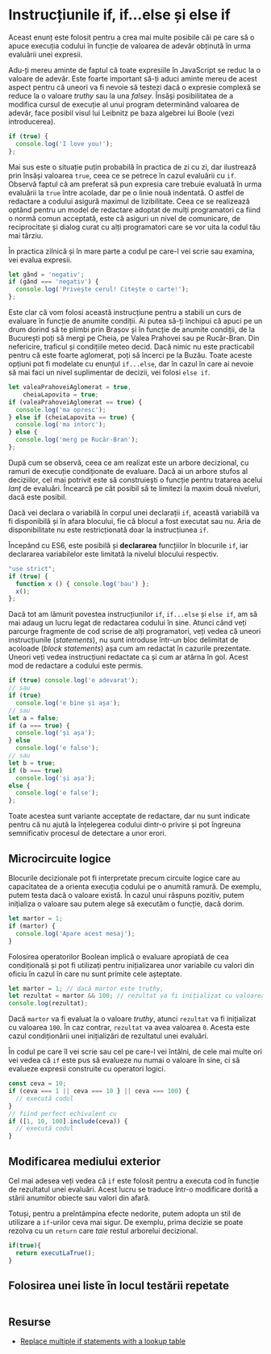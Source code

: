 # Instrucțiunile if, if...else și else if

Aceast enunț este folosit pentru a crea mai multe posibile căi pe care să o apuce execuția codului în funcție de valoarea de adevăr obținută în urma evaluării unei expresii.

Adu-ți mereu aminte de faptul că toate expresiile în JavaScript se reduc la o valoare de adevăr. Este foarte important să-ți aduci aminte mereu de acest aspect pentru că uneori va fi nevoie să testezi dacă o expresie complexă se reduce la o valoare *truthy* sau la una *falsey*. Însăși posibilitatea de a modifica cursul de execuție al unui program determinând valoarea de adevăr, face posibil visul lui Leibnitz pe baza algebrei lui Boole (vezi introducerea).

```javascript
if (true) {
  console.log('I love you!');
};
```

Mai sus este o situație puțin probabilă în practica de zi cu zi, dar ilustrează prin însăși valoarea `true`, ceea ce se petrece în cazul evaluării cu `if`. Observă faptul că am preferat să pun expresia care trebuie evaluată în urma evaluării la `true` între acolade, dar pe o linie nouă indentată. O astfel de redactare a codului asigură maximul de lizibilitate. Ceea ce se realizează optând pentru un model de redactare adoptat de mulți programatori ca fiind o normă comun acceptată, este că asiguri un nivel de comunicare, de reciprocitate și dialog curat cu alți programatori care se vor uita la codul tău mai târziu.

În practica zilnică și în mare parte a codul pe care-l vei scrie sau examina, vei evalua expresii.

```javascript
let gând = 'negativ';
if (gând === 'negativ') {
  console.log('Privește cerul! Citește o carte!');
};
```

Este clar că vom folosi această instrucțiune pentru a stabili un curs de evaluare în funcție de anumite condiții. Ai putea să-ți închipui că apuci pe un drum dorind să te plimbi prin Brașov și în funcție de anumite condiții, de la București poți să mergi pe Cheia, pe Valea Prahovei sau pe Rucăr-Bran. Din nefericire, traficul și condițiile meteo decid. Dacă nimic nu este practicabil pentru că este foarte aglomerat, poți să încerci pe la Buzău. Toate aceste opțiuni pot fi modelate cu enunțul `if...else`, dar în cazul în care ai nevoie să mai faci un nivel suplimentar de decizii, vei folosi `else if`.

```javascript
let valeaPrahoveiAglomerat = true,
    cheiaLapovita = true;
if (valeaPrahoveiAglomerat == true) {
  console.log('ma opresc');
} else if (cheiaLapovita == true) {
  console.log('ma intorc');
} else {
  console.log('merg pe Rucăr-Bran');
};
```

După cum se observă, ceea ce am realizat este un arbore decizional, cu ramuri de execuție condiționate de evaluare. Dacă ai un arbore stufos al deciziilor, cel mai potrivit este să construiești o funcție pentru tratarea acelui *lanț* de evaluări. Încearcă pe cât posibil să te limitezi la maxim două niveluri, dacă este posibil.

Dacă vei declara o variabilă în corpul unei declarații `if`, această variabilă va fi disponibilă și în afara blocului, fie că blocul a fost executat sau nu. Aria de disponibilitate nu este restricționată doar la instrucțiunea `if`.

Începând cu ES6, este posibilă și **declararea** funcțiilor în blocurile `if`, iar declararea variabilelor este limitată la nivelul blocului respectiv.

```javascript
"use strict";
if (true) {
  function x () { console.log('bau') };
  x();
};
```

Dacă tot am lămurit povestea instrucțiunilor `if`, `if...else` și `else if`, am să mai adaug un lucru legat de redactarea codului în sine. Atunci când veți parcurge fragmente de cod scrise de alți programatori, veți vedea că uneori instrucțiunile (*statements*), nu sunt introduse într-un bloc delimitat de acoloade (*block statements*) așa cum am redactat în cazurile prezentate. Uneori veți vedea instrucțiuni redactate ca și cum ar atârna în gol. Acest mod de redactare a codului este permis.

```javascript
if (true) console.log('e adevarat');
// sau
if (true)
  console.log('e bine și așa');
// sau
let a = false;
if (a === true) {
  console.log('și așa');
} else
  console.log('e false');
// sau
let b = true;
if (b === true)
  console.log('și așa');
else {
  console.log('e false');
};
```

Toate acestea sunt variante acceptate de redactare, dar nu sunt indicate pentru că nu ajută la înțelegerea codului dintr-o privire și pot îngreuna semnificativ procesul de detectare a unor erori.

## Microcircuite logice

Blocurile decizionale pot fi interpretate precum circuite logice care au capacitatea de a orienta execuția codului pe o anumită ramură. De exemplu, putem testa dacă o valoare există. În cazul unui răspuns pozitiv, putem inițializa o valoare sau putem alege să executăm o funcție, dacă dorim.

```javascript
let martor = 1;
if (martor) {
  console.log('Apare acest mesaj');
}
```

Folosirea operatorilor Boolean implică o evaluare apropiată de cea condițională și pot fi utilizați pentru inițializarea unor variabile cu valori din oficiu în cazul în care nu sunt primite cele așteptate.

```javascript
let martor = 1; // dacă martor este truthy,
let rezultat = martor && 100; // rezultat va fi inițializat cu valoarea implicită
console.log(rezultat);
```

Dacă `martor` va fi evaluat la o valoare *truthy*, atunci `rezultat` va fi inițializat cu valoarea `100`. În caz contrar, `rezultat` va avea valoarea `0`. Acesta este cazul condiționării unei inițializări de rezultatul unei evaluări.

În codul pe care îl vei scrie sau cel pe care-l vei întâlni, de cele mai multe ori vei vedea că `if` este pus să evalueze nu numai o valoare în sine, ci să evalueze expresii construite cu operatori logici.

```javascript
const ceva = 10;
if (ceva === 1 || ceva === 10 } || ceva === 100) {
  // execută codul
}
// fiind perfect echivalent cu
if ([1, 10, 100].include(ceva)) {
  // execută codul
}
```

## Modificarea mediului exterior

Cel mai adesea veți vedea că `if` este folosit pentru a executa cod în funcție de rezultatul unei evaluări. Acest lucru se traduce într-o modificare dorită a stării anumitor obiecte sau valori din afară.

Totuși, pentru a preîntâmpina efecte nedorite, putem adopta un stil de utilizare a `if`-urilor ceva mai sigur. De exemplu, prima decizie se poate rezolva cu un `return` care *taie* restul arborelui decizional.

```javascript
if(true){
  return executLaTrue();
}
```

## Folosirea unei liste în locul testării repetate

```javascript

```

## Resurse

- [Replace multiple if statements with a lookup table](https://getfrontend.tips/replace-multiple-if-statements-with-a-lookup-table/)
